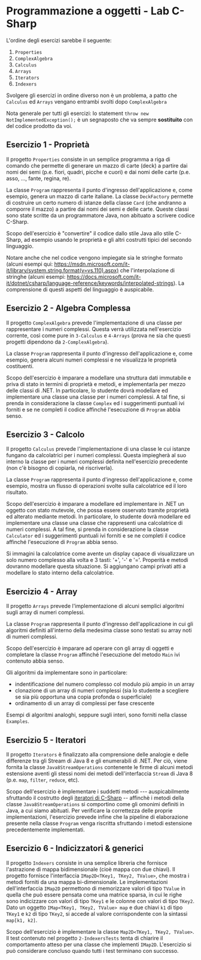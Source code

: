 # Programmazione a oggetti - Lab C-Sharp

L'ordine degli esercizi sarebbe il seguente:

1. `Properties`
2. `ComplexAlgebra`
3. `Calculus`
4. `Arrays`
5. `Iterators`
6. `Indexers`

Svolgere gli esercizi in ordine diverso non è un problema, a patto che `Calculus` ed `Arrays` vengano entrambi svolti dopo `ComplexAlgebra`

Nota generale per tutti gli esercizi: lo statement `throw new NotImplementedException();` è un segnaposto che va sempre **sostituito** con del codice prodotto da voi.

## Esercizio 1 - Proprietà

Il progetto `Properties` consiste in un semplice programma a riga di comando che permette di generare un mazzo di carte (deck) a partire dai nomi dei semi (p.e. fiori, quadri, picche e cuori) e dai nomi delle carte (p.e. asso, ..., fante, regina, re).

La classe `Program` rappresenta il punto d'ingresso dell'applicazione e, come esempio, genera un mazzo di carte italiane.
La classe `DeckFactory` permette di costruire un certo numero di istanze della classe `Card` (che andranno a comporre il mazzo) a partire dai nomi dei semi e delle carte.
Queste classi sono state scritte da un programmatore Java, non abituato a scrivere codice C-Sharp.

Scopo dell'esercizio è "convertire" il codice dallo stile Java allo stile C-Sharp, ad esempio usando le proprietà e gli altri costrutti tipici del secondo linguaggio.

Notare anche che nel codice vengono impiegate sia le stringhe formato (alcuni esempi qui: https://msdn.microsoft.com/it-it/library/system.string.format(v=vs.110).aspx) che l'interpolazione di stringhe (alcuni esempi: https://docs.microsoft.com/it-it/dotnet/csharp/language-reference/keywords/interpolated-strings).
La comprensione di questi aspetti del linguaggio è auspicabile.

## Esercizio 2 - Algebra Complessa

Il progetto `ComplexAlgebra` prevede l'implementazione di una classe per rappresentare i numeri complessi.
Questa verrà utilizzata nell'esercizio corrente, così come pure in `3-Calculus` e `4-Arrays` (prova ne sia che questi progetti dipendono da `2-ComplexAlgebra`).

La classe `Program` rappresenta il punto d'ingresso dell'applicazione e, come esempio, genera alcuni numeri complessi e ne visualizza le proprietà costituenti.

Scopo dell'esercizio è imparare a modellare una struttura dati immutabile e priva di stato in termini di proprietà e metodi, e implementarla per mezzo delle classi di .NET.
In particolare, lo studente dovrà modellare ed implementare una classe una classe per i numeri complessi.
A tal fine, si prenda in considerazione la classe `Complex` ed i suggerimenti puntuali ivi forniti e se ne completi il codice affinché l'esecuzione di `Program` abbia senso.

## Esercizio 3 - Calcolo

Il progetto `Calculus` prevede l'implementazione di una classe le cui istanze fungano da calcolatrici per i numeri complessi.
Questa impiegherà al suo interno la classe per i numeri complessi definita nell'esercizio precedente (non c'è bisogno di copiarla, né riscriverla).

La classe `Program` rappresenta il punto d'ingresso dell'applicazione e, come esempio, mostra un flusso di operazioni svolte sulla calcolatrice ed il loro risultato.

Scopo dell'esercizio è imparare a modellare ed implementare in .NET un oggetto con stato mutevole, che possa essere osservato tramite proprietà ed alterato mediante metodi. 
In particolare, lo studente dovrà modellare ed implementare una classe una classe che rappresenti una calcolatrice di numeri complessi.
A tal fine, si prenda in considerazione la classe `Calculator` ed i suggerimenti puntuali ivi forniti e se ne completi il codice affinché l'esecuzione di `Program` abbia senso.

Si immagini la calcolatrice come avente un display capace di visualizzare un solo numero complesso alla volta e 3 tasti: '+', '-' e '='.
Properità e metodi dovranno modellare questa situazione.
Si aggiungano campi privati atti a modellare lo stato interno della calcolatrice.

## Esercizio 4 - Array

Il progetto `Arrays` prevede l'implementazione di alcuni semplici algoritmi sugli array di numeri complessi.

La classe `Program` rappresenta il punto d'ingresso dell'applicazione in cui gli algoritmi definiti all'interno della medesima classe sono testati su array noti di numeri complessi.

Scopo dell'esercizio è imparare ad operare con gli array di oggetti e completare la classe `Program` affinché l'esecuzione del metodo `Main` ivi contenuto abbia senso.

Gli algoritmi da implementare sono in particolare:
- indentificazione del numero complesso col modulo più ampio in un array
- clonazione di un array di numeri complessi (sia lo studente a scegliere se sia più opportuna una copia profonda o superficiale)
- ordinamento di un array di complessi per fase crescente

Esempi di algoritmi analoghi, seppure sugli interi, sono forniti nella classe `Examples`.

## Esercizio 5 - Iteratori

Il progetto `Iterators` è finalizzato alla comprensione delle analogie e delle differenze tra gli Stream di Java 8 e gli enumerabili di .NET.
Per ciò, viene fornita la classe `Java8StreamOperations` contenente le firme di alcuni metodi estensione aventi gli stessi nomi dei metodi dell'interfaccia `Stream` di Java 8 (p.e. `map`, `filter`, `reduce`, etc).

Scopo dell'esercizio è implementare i suddetti metodi --- auspicabilmente sfruttando il costrutto degli [iteratori di C-Sharp](https://docs.microsoft.com/en-us/dotnet/csharp/programming-guide/concepts/iterators) -- affinchè i metodi della classe `Java8StreamOperations` si comportino come gli omonimi definiti in Java, a cui siamo abituati.
Per verificare la correttezza delle proprie implementazioni, l'esercizio prevede infine che la pipeline di elaborazione presente nella classe `Program` venga riscritta sfruttando i metodi estensione precedentemente implementati.

## Esercizio 6 - Indicizzatori & generici

Il progetto `Indexers` consiste in una semplice libreria che fornisce l'astrazione di mappa bidimensionale (cioè mappa con due chiavi). 
Il progetto fornisce l'interfaccia `IMap2D<TKey1, TKey2, TValue>`, che mostra i metodi forniti da una mappa bi-dimensionale.
Le implementazioni dell'interfaccia `IMap2D` permettono di memorizzare valori di tipo `TValue` in quella che può essere pensata come una matrice sparsa, in cui le righe sono indicizzare con valori di tipo `TKey1` e le colonne con valori di tipo `TKey2`.
Dato un oggetto `IMap<TKey1, TKey2, TValue> map` e due chiavi `k1` di tipo `TKey1` e `k2` di tipo `TKey2`, si accede al valore corrispondente con la sintassi `map[k1, k2]`.

Scopo dell'esercizio è implementare la classe `Map2D<TKey1, TKey2, TValue>`.
Il test contenuto nel progetto `2-IndexersTests` tenta di chiarire il comportamento atteso per una classe che implementi `IMap2D`.
L'esercizio si può considerare concluso quando tutti i test terminano con successo.
